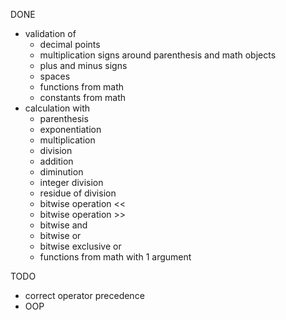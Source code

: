 DONE
 * validation of
   + decimal points
   + multiplication signs around parenthesis and math objects
   + plus and minus signs
   + spaces
   + functions from math
   + constants from math
 * calculation with
   + parenthesis
   + exponentiation
   + multiplication
   + division
   + addition
   + diminution
   + integer division
   + residue of division
   + bitwise operation <<
   + bitwise operation >>
   + bitwise and
   + bitwise or
   + bitwise exclusive or
   + functions from math with 1 argument

TODO
 * correct operator precedence
 * OOP
